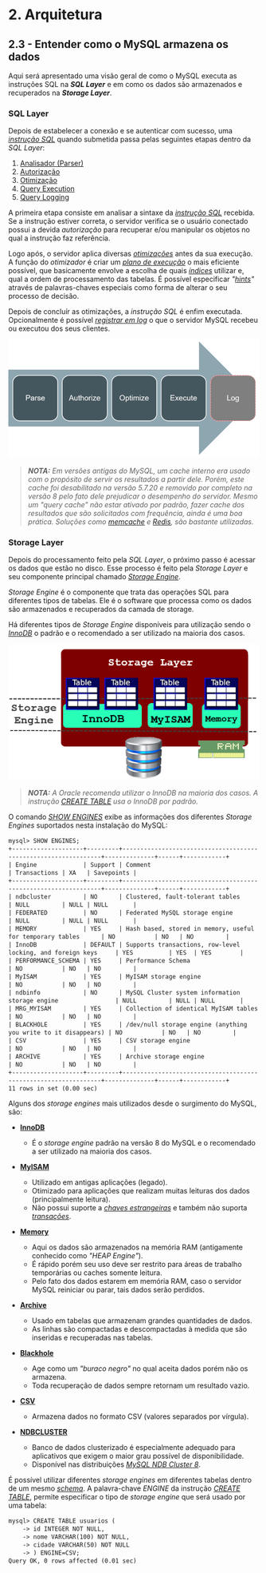 # 2. Arquitetura

## 2.3 - Entender como o MySQL armazena os dados

Aqui será apresentado uma visão geral de como o MySQL executa as instruções SQL na **_SQL Layer_** e em como os dados são armazenados e recuperados na **_Storage Layer_**.

### SQL Layer

Depois de estabelecer a conexão e se autenticar com sucesso, uma _[instrução SQL](https://dev.mysql.com/doc/refman/8.0/en/sql-statements.html)_ quando submetida passa pelas seguintes etapas dentro da _SQL Layer_:

1. [Analisador (Parser)](https://dev.mysql.com/doc/refman/8.0/en/sql-statements.html)
2. [Autorização](https://dev.mysql.com/doc/refman/8.0/en/account-management-statements.html)
3. [Otimização](https://dev.mysql.com/doc/refman/8.0/en/optimization.html)
4. [Query Execution](https://dev.mysql.com/doc/refman/8.0/en/sql-data-manipulation-statements.html)
5. [Query Logging](https://dev.mysql.com/doc/refman/8.0/en/query-log.html)

A primeira etapa consiste em analisar a sintaxe da _[instrução SQL](https://dev.mysql.com/doc/refman/8.0/en/sql-statements.html)_ recebida. Se a instrução estiver correta, o servidor verifica se o usuário conectado possui a devida _autorização_ para recuperar e/ou manipular os objetos no qual a instrução faz referência.

Logo após, o servidor aplica diversas _[otimizações](https://dev.mysql.com/doc/refman/8.0/en/optimization.html)_ antes da sua execução. A função do _otimizador_ é criar um _[plano de execução](https://dev.mysql.com/doc/refman/8.0/en/execution-plan-information.html)_ o mais eficiente possível, que basicamente envolve a escolha de quais _[índices](https://dev.mysql.com/doc/refman/8.0/en/create-index.html)_ utilizar e, qual a ordem de processamento das tabelas. É possível especificar _"[hints](https://dev.mysql.com/doc/refman/8.0/en/optimizer-hints.html)"_ através de palavras-chaves especiais como forma de alterar o seu processo de decisão.

Depois de concluír as otimizações, a _instrução SQL_ é enfim executada. Opcionalmente é possível _[registrar em log](https://dev.mysql.com/doc/refman/8.0/en/server-logs.html)_ o que o servidor MySQL recebeu ou executou dos seus clientes.

![alt_text](/imgs/mysql-arch-3.png "Arquitetura - 3")

>_**__NOTA:__** Em versões antigas do MySQL, um cache interno era usado com o propósito de servir os resultados a partir dele. Porém, este cache foi desabilitado na versão 5.7.20 e removido por completo na versão 8 pelo fato dele prejudicar o desempenho do servidor. Mesmo um "query cache" não estar ativado por padrão, fazer cache dos resultados que são solicitados com frequência, ainda é uma boa prática. Soluções como [memcache](https://pt.wikipedia.org/wiki/Memcached) e [Redis](https://en.wikipedia.org/wiki/Redis), são bastante utilizadas._

### Storage Layer

Depois do processamento feito pela _SQL Layer_, o próximo passo é acessar os dados que estão no disco. Esse processo é feito pela _Storage Layer_ e seu componente principal chamado _[Storage Engine](https://dev.mysql.com/doc/refman/8.0/en/storage-engines.html)_.

_Storage Engine_ é o componente que trata das operações SQL para diferentes tipos de tabelas. Ele é o software que processa como os dados são armazenados e recuperados da camada de storage.

Há diferentes tipos de _Storage Engine_ disponíveis para utilização sendo o _[InnoDB](https://dev.mysql.com/doc/refman/8.0/en/innodb-storage-engine.html)_ o padrão e o recomendado a ser utilizado na maioria dos casos.

![alt_text](/imgs/mysql-arch-4.png "Arquitetura - 4")

>_**__NOTA:__** A Oracle recomenda utilizar o InnoDB na maioria dos casos. A instrução [CREATE TABLE](https://dev.mysql.com/doc/refman/8.0/en/create-table.html) usa o InnoDB por padrão._

O comando _[SHOW ENGINES](https://dev.mysql.com/doc/refman/8.0/en/show-engines.html)_ exibe as informações dos diferentes _Storage Engines_ suportados nesta instalação do MySQL:

```
mysql> SHOW ENGINES;
+--------------------+---------+----------------------------------------------------------------+--------------+------+------------+
| Engine             | Support | Comment                                                        | Transactions | XA   | Savepoints |
+--------------------+---------+----------------------------------------------------------------+--------------+------+------------+
| ndbcluster         | NO      | Clustered, fault-tolerant tables                               | NULL         | NULL | NULL       |
| FEDERATED          | NO      | Federated MySQL storage engine                                 | NULL         | NULL | NULL       |
| MEMORY             | YES     | Hash based, stored in memory, useful for temporary tables      | NO           | NO   | NO         |
| InnoDB             | DEFAULT | Supports transactions, row-level locking, and foreign keys     | YES          | YES  | YES        |
| PERFORMANCE_SCHEMA | YES     | Performance Schema                                             | NO           | NO   | NO         |
| MyISAM             | YES     | MyISAM storage engine                                          | NO           | NO   | NO         |
| ndbinfo            | NO      | MySQL Cluster system information storage engine                | NULL         | NULL | NULL       |
| MRG_MYISAM         | YES     | Collection of identical MyISAM tables                          | NO           | NO   | NO         |
| BLACKHOLE          | YES     | /dev/null storage engine (anything you write to it disappears) | NO           | NO   | NO         |
| CSV                | YES     | CSV storage engine                                             | NO           | NO   | NO         |
| ARCHIVE            | YES     | Archive storage engine                                         | NO           | NO   | NO         |
+--------------------+---------+----------------------------------------------------------------+--------------+------+------------+
11 rows in set (0.00 sec)
```

Alguns dos _storage engines_ mais utilizados desde o surgimento do MySQL, são:

- **[InnoDB](https://dev.mysql.com/doc/refman/8.0/en/innodb-storage-engine.html)**
    - É o _storage engine_ padrão na versão 8 do MySQL e o recomendado a ser utilizado na maioria dos casos.

- **[MyISAM](https://dev.mysql.com/doc/refman/8.0/en/myisam-storage-engine.html)**
    - Utilizado em antigas aplicações (legado).
    - Otimizado para aplicações que realizam muitas leituras dos dados (principalmente leitura).
    - Não possui suporte a _[chaves estrangeiras](https://dev.mysql.com/doc/refman/8.0/en/create-table-foreign-keys.html)_ e também não suporta _[transações](https://dev.mysql.com/doc/refman/8.0/en/commit.html)_.

- **[Memory](https://dev.mysql.com/doc/refman/8.0/en/memory-storage-engine.html)**
    - Aqui os dados são armazenados na memória RAM (antigamente conhecido como _"HEAP Engine"_).
    - É rápido porém seu uso deve ser restrito para áreas de trabalho temporárias ou caches somente leitura.
    - Pelo fato dos dados estarem em memória RAM, caso o servidor MySQL reiniciar ou parar, tais dados serão perdidos.

- **[Archive](https://dev.mysql.com/doc/refman/8.0/en/archive-storage-engine.html)**
    - Usado em tabelas que armazenam grandes quantidades de dados.
    - As linhas são compactadas e descompactadas à medida que são inseridas e recuperadas nas tabelas.

- **[Blackhole](https://dev.mysql.com/doc/refman/8.0/en/blackhole-storage-engine.html)**
    - Age como um _"buraco negro"_ no qual aceita dados porém não os armazena.    
    - Toda recuperação de dados sempre retornam um resultado vazio.

- **[CSV](https://dev.mysql.com/doc/refman/8.0/en/csv-storage-engine.html)**
    - Armazena dados no formato CSV (valores separados por vírgula).

- **[NDBCLUSTER](https://dev.mysql.com/doc/refman/8.0/en/mysql-cluster.html)**
    - Banco de dados clusterizado é especialmente adequado para aplicativos que exigem o maior grau possível de disponibilidade.
    - Disponível nas distribuições _[MySQL NDB Cluster 8](https://dev.mysql.com/doc/refman/8.0/en/mysql-cluster.html)_.

É possível utilizar diferentes _storage engines_ em diferentes tabelas dentro de um mesmo _[schema](https://pt.wikipedia.org/wiki/Esquema_de_banco_de_dados)_. A palavra-chave _ENGINE_ da instrução _[CREATE TABLE](https://dev.mysql.com/doc/refman/8.0/en/create-table.html)_, permite especificar o tipo de _storage engine_ que será usado por uma tabela:

```
mysql> CREATE TABLE usuarios (
    -> id INTEGER NOT NULL,
    -> nome VARCHAR(100) NOT NULL,
    -> cidade VARCHAR(50) NOT NULL
    -> ) ENGINE=CSV;
Query OK, 0 rows affected (0.01 sec)
```